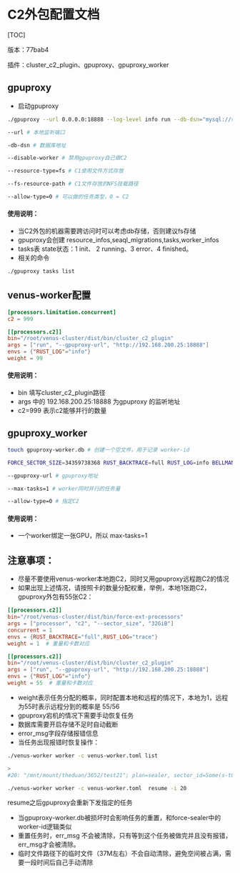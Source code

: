 # C2外包配置文档

[TOC]

版本：77bab4

插件：cluster_c2_plugin、gpuproxy、gpuproxy_worker



## gpuproxy

* 启动gpuproxy

```bash
./gpuproxy --url 0.0.0.0:18888 --log-level info run --db-dsn="mysql://root:admin123@192.168.200.119:3306/duan-gpuproxy-109" --disable-worker --fs-resource-path=/storage-nfs-4/theduan/fs-gpuproxy-25 --resource-type=fs

--url # 本地监听端口

-db-dsn # 数据库地址

--disable-worker # 禁用gpuproxy自己做C2

--resource-type=fs # C1使用文件方式存放

--fs-resource-path # C1文件存放的NFS挂载路径

--allow-type=0 # 可以做的任务类型，0 = C2
```

#### 使用说明：

* 当C2外包的机器需要跨访问时可以考虑db存储，否则建议fs存储
* gpuproxy会创建 resource_infos,seaql_migrations,tasks,worker_infos
* tasks表 state状态：1 init、 2 running、3 error、4 finished。
* 相关的命令

```bash
./gpuproxy tasks list
```



## venus-worker配置

```toml
[processors.limitation.concurrent]
c2 = 999

[[processors.c2]]
bin="/root/venus-cluster/dist/bin/cluster_c2_plugin"
args = ["run", "--gpuproxy-url", "http://192.168.200.25:18888"]
envs = {"RUST_LOG"="info"}
weight = 99
```

#### 使用说明：

* bin 填写cluster_c2_plugin路径
* args 中的 192.168.200.25:18888 为gpuproxy 的监听地址
* c2=999 表示c2能够并行的数量



## gpuproxy_worker

```bash
touch gpuproxy-worker.db # 创建一个空文件，用于记录 worker-id

FORCE_SECTOR_SIZE=34359738368 RUST_BACKTRACE=full RUST_LOG=info BELLMAN_LOAD_SHM=1 BELLMAN_USE_MAP_BUFFER=1 BELLMAN_CIRCUIT_N=1 BELLMAN_PROOF_N=1 CUDA_VISIBLE_DEVICES=1 ./gpuproxy_worker run --gpuproxy-url http://192.168.200.25:7654 --max-tasks=1 --allow-type=0  --resource-type=fs --fs-resource-path=/storage-nfs-4/theduan/fs-gpuproxy-25

--gpuproxy-url # gpuproxy地址

--max-tasks=1 # worker同时并行的任务量

--allow-type=0 # 指定C2
```

#### 使用说明：

* 一个worker绑定一张GPU，所以 max-tasks=1



## 注意事项：

* 尽量不要使用venus-worker本地跑C2，同时又用gpuproxy远程跑C2的情况
* 如果出现上述情况，请按照卡的数量分配权重，举例，本地1张跑C2，gpuproxy外包有55张C2：

```toml
[[processors.c2]]
bin="/root/venus-cluster/dist/bin/force-ext-processors"
args = ["processor", "c2", "--sector_size", "32GiB"]
concurrent = 1
envs = {RUST_BACKTRACE="full",RUST_LOG="trace"}
weight = 1  # 重量和卡数对应

[[processors.c2]]
bin="/root/venus-cluster/dist/bin/cluster_c2_plugin"
args = ["run", "--gpuproxy-url", "http://192.168.200.25:18888"]
envs = {"RUST_LOG"="info"}
weight = 55  # 重量和卡数对应
```

* weight表示任务分配的概率，同时配置本地和远程的情况下，本地为1，远程为55时表示远程分到的概率是 55/56 
* gpuproxy宕机的情况下需要手动恢复任务
* 数据库需要开启存储不足时自动截断
* error_msg字段存储报错信息
* 当任务出现报错时恢复操作：

```bash
./venus-worker worker -c venus-worker.toml list

>
#20: "/mnt/mount/theduan/3652/test21"; plan=sealer, sector_id=Some(s-t03652-163), paused=true, paused_elapsed=Some(785s), state=C1Done, last_err=Some("permanent: task 35189bdd-518f-50a7-bbfa-94fe22039c00 sector SectorId(163) error reason:Panic: recv prover: RecvError")

./venus-worker worker -c venus-worker.toml  resume -i 20
```

resume之后gpuproxy会重新下发指定的任务

* 当gpuproxy-worker.db被损坏时会影响任务的重置，和force-sealer中的worker-id逻辑类似
* 重置任务时，err_msg 不会被清除，只有等到这个任务被做完并且没有报错，err_msg才会被清除。
* 临时文件路径下的临时文件（37M左右）不会自动清除，避免空间被占满，需要一段时间后自己手动清除